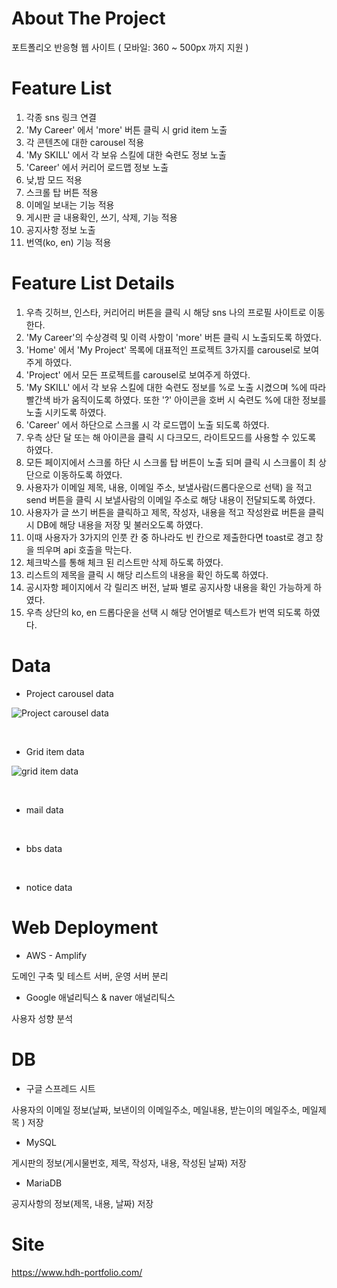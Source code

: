 # About The Project

포트폴리오 반응형 웹 사이트
( 모바일: 360 ~ 500px 까지 지원 )

# Feature List

1. 각종 sns 링크 연결
2. 'My Career' 에서 'more' 버튼 클릭 시 grid item 노출
3. 각 콘텐츠에 대한 carousel 적용
4. 'My SKILL' 에서 각 보유 스킬에 대한 숙련도 정보 노출
5. 'Career' 에서 커리어 로드맵 정보 노출
6. 낮,밤 모드 적용
7. 스크롤 탑 버튼 적용
8. 이메일 보내는 기능 적용
9. 게시판 글 내용확인, 쓰기, 삭제, 기능 적용
10. 공지사항 정보 노출
11. 번역(ko, en) 기능 적용

# Feature List Details

1. 우측 깃허브, 인스타, 커리어리 버튼을 클릭 시 해당 sns 나의 프로필 사이트로 이동한다.
2. 'My Career'의 수상경력 및 이력 사항이 'more' 버튼 클릭 시 노출되도록 하였다.
3. 'Home' 에서 'My Project' 목록에 대표적인 프로젝트 3가지를 carousel로 보여주게 하였다.
4. 'Project' 에서 모든 프로젝트를 carousel로 보여주게 하였다.
5. 'My SKILL' 에서 각 보유 스킬에 대한 숙련도 정보를 %로 노출 시켰으며 %에 따라 빨간색 바가 움직이도록 하였다. 또한 '?' 아이콘을 호버 시 숙련도 %에 대한 정보를 노출 시키도록 하였다.
6. 'Career' 에서 하단으로 스크롤 시 각 로드맵이 노출 되도록 하였다.
7. 우측 상단 달 또는 해 아이콘을 클릭 시 다크모드, 라이트모드를 사용할 수 있도록 하였다.
8. 모든 페이지에서 스크롤 하단 시 스크롤 탑 버튼이 노출 되며 클릭 시 스크롤이 최 상단으로 이동하도록 하였다.
9. 사용자가 이메일 제목, 내용, 이메일 주소, 보낼사람(드롭다운으로 선택) 을 적고 send 버튼을 클릭 시 보낼사람의 이메일 주소로 해당 내용이 전달되도록 하였다.
10. 사용자가 글 쓰기 버튼을 클릭하고 제목, 작성자, 내용을 적고 작성완료 버튼을 클릭 시 DB에 해당 내용을 저장 및 불러오도록 하였다.
11. 이때 사용자가 3가지의 인풋 칸 중 하나라도 빈 칸으로 제출한다면 toast로 경고 창을 띄우며 api 호출을 막는다.
12. 체크박스를 통해 체크 된 리스트만 삭제 하도록 하였다.
13. 리스트의 제목을 클릭 시 해당 리스트의 내용을 확인 하도록 하였다.
14. 공시자항 페이지에서 각 릴리즈 버전, 날짜 별로 공지사항 내용을 확인 가능하게 하였다.
15. 우측 상단의 ko, en 드롭다운을 선택 시 해당 언어별로 텍스트가 번역 되도록 하였다.

# Data

- Project carousel data

![Project carousel data](https://user-images.githubusercontent.com/76561461/190072756-518c2268-f602-49cf-bc30-56359ce2618e.png)

<br />

- Grid item data

![grid item data](https://user-images.githubusercontent.com/76561461/190072768-c5bfe421-d4b4-4eec-914d-9ce634141f05.png)

<br />

- mail data

<br />

- bbs data

<br />

- notice data

# Web Deployment

- AWS - Amplify

도메인 구축 및 테스트 서버, 운영 서버 분리

- Google 애널리틱스 & naver 애널리틱스

사용자 성향 분석

# DB

- 구글 스프레드 시트

사용자의 이메일 정보(날짜, 보낸이의 이메일주소, 메일내용, 받는이의 메일주소, 메일제목 ) 저장

- MySQL

게시판의 정보(게시물번호, 제목, 작성자, 내용, 작성된 날짜) 저장

- MariaDB

공지사항의 정보(제목, 내용, 날짜) 저장

# Site

https://www.hdh-portfolio.com/
